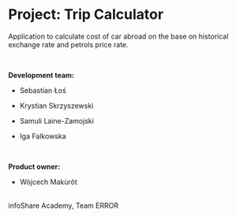 # Project: Trip Calculator
Application to calculate cost of car abroad on the base on historical exchange rate and petrols price rate.

<br />

**Development team:**
  - Sebastian Łoś
  
  - Krystian Skrzyszewski
  
  - Samuli Laine-Zamojski
  
  - Iga Falkowska

<br />

**Product owner:**
  - Wòjcech Makùrôt 
  
<br />
infoShare Academy, Team ERROR
    